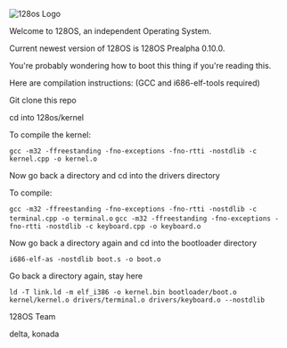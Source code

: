 ![128os Logo](https://github.com/user-attachments/assets/afeb8fdd-37b9-45e0-a8e2-38c9e8a0f1ac)

Welcome to 128OS, an independent Operating System.

Current newest version of 128OS is 128OS Prealpha 0.10.0.

You're probably wondering how to boot this thing if you're reading this.


Here are compilation instructions:
(GCC and i686-elf-tools required)

Git clone this repo

cd into 128os/kernel

To compile the kernel:

`gcc -m32 -ffreestanding -fno-exceptions -fno-rtti -nostdlib -c kernel.cpp -o kernel.o`

Now go back a directory and cd into the drivers directory

To compile:

`gcc -m32 -ffreestanding -fno-exceptions -fno-rtti -nostdlib -c terminal.cpp -o terminal.o`
`gcc -m32 -ffreestanding -fno-exceptions -fno-rtti -nostdlib -c keyboard.cpp -o keyboard.o`

Now go back a directory again and cd into the bootloader directory

`i686-elf-as -nostdlib boot.s -o boot.o`

Go back a directory again, stay here

`ld -T link.ld -m elf_i386 -o kernel.bin bootloader/boot.o kernel/kernel.o drivers/terminal.o drivers/keyboard.o --nostdlib`

128OS Team

delta, konada
